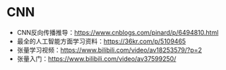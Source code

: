 # CNN
- CNN反向传播推导：https://www.cnblogs.com/pinard/p/6494810.html
- 最全的人工智能方面学习资料：https://36kr.com/p/5109465
- 张量学习视频：https://www.bilibili.com/video/av18253579/?p=2
- 张量入门：https://www.bilibili.com/video/av37599250/
